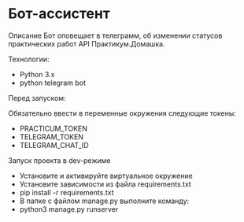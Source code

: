 # Бот-ассистент

Описание
Бот оповещает в телеграмм, об изменении статусов практических работ API Практикум.Домашка.

Технологии:
- Python 3.x
- python telegram bot

Перед запуском:

Обязательно ввести в переменные окружения следующие токены: 
- PRACTICUM_TOKEN 
- TELEGRAM_TOKEN
- TELEGRAM_CHAT_ID

Запуск проекта в dev-режиме
- Установите и активируйте виртуальное окружение
- Установите зависимости из файла requirements.txt
- pip install -r requirements.txt
- В папке с файлом manage.py выполните команду:
- python3 manage.py runserver

